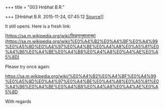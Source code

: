 +++
title = "003 Hnbhat B.R."

+++
[[Hnbhat B.R.	2015-11-24, 07:45:12 [Source](https://groups.google.com/g/samskrita/c/wU_k9y4PctE)]]



It still opens. Here is a fresh link:

[https://sa.m.wikipedia.org/wiki/लिङ्गानुशासनम्](https://sa.m.wikipedia.org/wiki/%E0%A4%B2%E0%A4%BF%E0%A4%99%E0%A5%8D%E0%A4%97%E0%A4%BE%E0%A4%A8%E0%A5%81%E0%A4%B6%E0%A4%BE%E0%A4%B8%E0%A4%A8%E0%A4%AE%E0%A5%8D)

Please try once again:

<https://sa.m.wikipedia.org/wiki/%E0%A4%B2%E0%A4%BF%E0%A4%99%E0%A5%8D%E0%A4%97%E0%A4%BE%E0%A4%A8%E0%A5%81%E0%A4%B6%E0%A4%BE%E0%A4%B8%E0%A4%A8%E0%A4%AE%E0%A5%8D>

With regards

